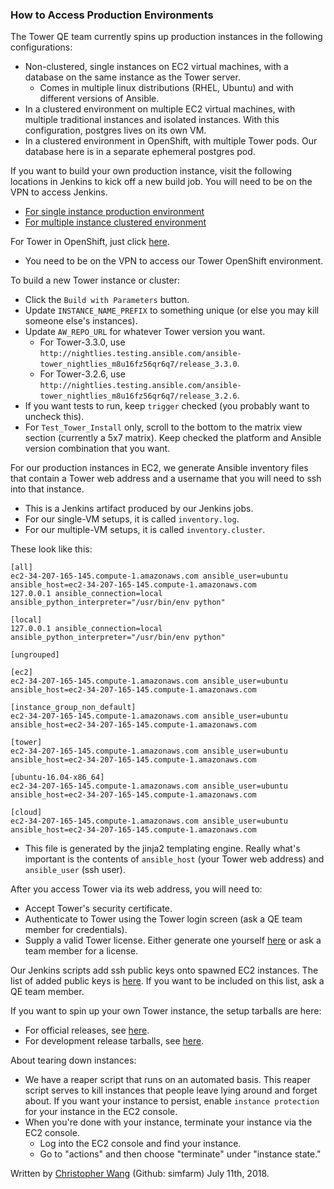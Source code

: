 ### How to Access Production Environments

The Tower QE team currently spins up production instances in the following configurations:
* Non-clustered, single instances on EC2 virtual machines, with a database on the same instance as the Tower server.
  * Comes in multiple linux distributions (RHEL, Ubuntu) and with different versions of Ansible.
* In a clustered environment on multiple EC2 virtual machines, with multiple traditional instances and isolated instances. With this configuration, postgres lives on its own VM.
* In a clustered environment in OpenShift, with multiple Tower pods. Our database here is in a separate ephemeral postgres pod.

If you want to build your own production instance, visit the following locations in Jenkins to kick off a new build job. You will need to be on the VPN to access Jenkins.
* [For single instance production environment](http://jenkins.ansible.eng.rdu2.redhat.com/view/Tower/job/Test_Tower_Install/)
* [For multiple instance clustered environment](http://jenkins.ansible.eng.rdu2.redhat.com/view/Tower/job/Test_Tower_Install_Cluster/)

For Tower in OpenShift, just click [here](https://ansible-tower-web-svc-tower-qe.openshift.ansible.eng.rdu2.redhat.com/).
  * You need to be on the VPN to access our Tower OpenShift environment.
  
To build a new Tower instance or cluster:
* Click the `Build with Parameters` button.
* Update `INSTANCE_NAME_PREFIX` to something unique (or else you may kill someone else's instances).
* Update `AW_REPO_URL` for whatever Tower version you want.
  * For Tower-3.3.0, use `http://nightlies.testing.ansible.com/ansible-tower_nightlies_m8u16fz56qr6q7/release_3.3.0`.
  * For Tower-3.2.6, use `http://nightlies.testing.ansible.com/ansible-tower_nightlies_m8u16fz56qr6q7/release_3.2.6`.
* If you want tests to run, keep `trigger` checked (you probably want to uncheck this).
* For `Test_Tower_Install` only, scroll to the bottom to the matrix view section (currently a 5x7 matrix). Keep checked the platform and Ansible version combination that you want.
  
For our production instances in EC2, we generate Ansible inventory files that contain a Tower web address and a username that you will need to ssh into that instance.
* This is a Jenkins artifact produced by our Jenkins jobs.
* For our single-VM setups, it is called `inventory.log`.
* For our multiple-VM setups, it is called `inventory.cluster`.

These look like this:
```
[all]
ec2-34-207-165-145.compute-1.amazonaws.com ansible_user=ubuntu ansible_host=ec2-34-207-165-145.compute-1.amazonaws.com
127.0.0.1 ansible_connection=local ansible_python_interpreter="/usr/bin/env python"

[local]
127.0.0.1 ansible_connection=local ansible_python_interpreter="/usr/bin/env python"

[ungrouped]

[ec2]
ec2-34-207-165-145.compute-1.amazonaws.com ansible_user=ubuntu ansible_host=ec2-34-207-165-145.compute-1.amazonaws.com

[instance_group_non_default]
ec2-34-207-165-145.compute-1.amazonaws.com ansible_user=ubuntu ansible_host=ec2-34-207-165-145.compute-1.amazonaws.com

[tower]
ec2-34-207-165-145.compute-1.amazonaws.com ansible_user=ubuntu ansible_host=ec2-34-207-165-145.compute-1.amazonaws.com

[ubuntu-16.04-x86_64]
ec2-34-207-165-145.compute-1.amazonaws.com ansible_user=ubuntu ansible_host=ec2-34-207-165-145.compute-1.amazonaws.com

[cloud]
ec2-34-207-165-145.compute-1.amazonaws.com ansible_user=ubuntu ansible_host=ec2-34-207-165-145.compute-1.amazonaws.com
```
* This file is generated by the jinja2 templating engine. Really what's important is the contents of `ansible_host` (your Tower web address) and `ansible_user` (ssh user).

After you access Tower via its web address, you will need to:
* Accept Tower's security certificate.
* Authenticate to Tower using the Tower login screen (ask a QE team member for credentials).
* Supply a valid Tower license. Either generate one yourself [here](https://github.com/ansible/tower-license) or ask a team member for a license.

Our Jenkins scripts add ssh public keys onto spawned EC2 instances. The list of added public keys is [here](https://github.com/ansible/tower-qa/blob/master/playbooks/roles/auth_keys/defaults/main.yml#L2). If you want to be included on this list, ask a QE team member.

If you want to spin up your own Tower instance, the setup tarballs are here:
* For official releases, see [here](https://releases.ansible.com/ansible-tower/setup/).
* For development release tarballs, see [here](http://nightlies.testing.ansible.com/ansible-tower_nightlies_m8u16fz56qr6q7/).

About tearing down instances:
* We have a reaper script that runs on an automated basis. This reaper script serves to kill instances that people leave lying around and forget about. If you want your instance to persist, enable `instance protection` for your instance in the EC2 console.
* When you're done with your instance, terminate your instance via the EC2 console.
  * Log into the EC2 console and find your instance.
  * Go to "actions" and then choose "terminate" under "instance state."

Written by [Christopher Wang](mailto:chrwang@redhat.com) (Github: simfarm) July 11th, 2018.
